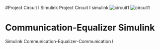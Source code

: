 #Project Circuit I Simulink
Project Circuit I simulink
![circuit1](https://github.com/stackprogramer/MatlabSimulinkProjects/blob/master/ProjectCircuit1Simulink/images/i2.jpg)
![circuit1](https://github.com/stackprogramer/MatlabSimulinkProjects/blob/master/ProjectCircuit1Simulink/images/i8.jpg)

# Communication-Equalizer Simulink
Simulink Communication-Equalizer-Communication I

